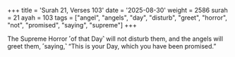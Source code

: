 +++
title = 'Surah 21, Verses 103'
date = '2025-08-30'
weight = 2586
surah = 21
ayah = 103
tags = ["angel", "angels", "day", "disturb", "greet", "horror", "not", "promised", "saying", "supreme"]
+++

The Supreme Horror ˹of that Day˺ will not disturb them, and the angels will greet them, ˹saying,˺ “This is your Day, which you have been promised.”